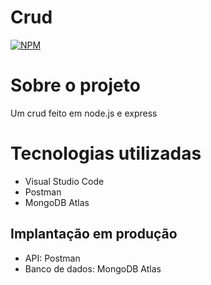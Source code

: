 # Crud
[![NPM](https://img.shields.io/npm/l/react)](https://github.com/devsuperior/sds1-wmazoni/blob/master/LICENSE) 

# Sobre o projeto
Um crud feito em node.js e express

# Tecnologias utilizadas
- Visual Studio Code
- Postman
- MongoDB Atlas
## Implantação em produção
- API: Postman
- Banco de dados: MongoDB Atlas
